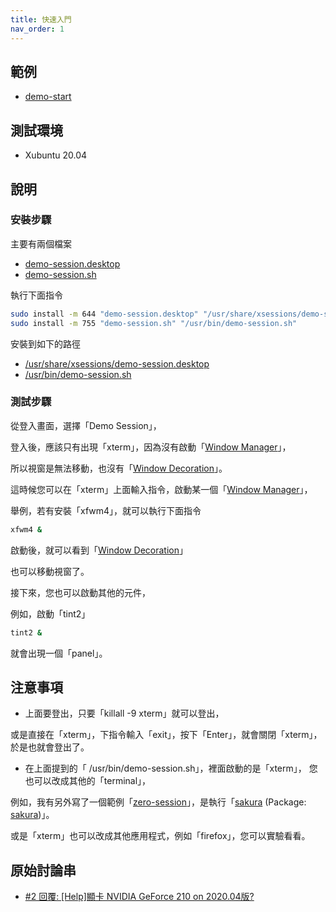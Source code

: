 ```yaml
---
title: 快速入門
nav_order: 1
---
```



## 範例

* [demo-start](https://github.com/samwhelp/note-about-xsession/tree/gh-pages/_demo/xsession-concept/demo-start)


## 測試環境

* Xubuntu 20.04


## 說明


### 安裝步驟

主要有兩個檔案

* [demo-session.desktop](https://github.com/samwhelp/note-about-xsession/tree/gh-pages/_demo/xsession-concept/demo-start/demo-session.desktop)
* [demo-session.sh](https://github.com/samwhelp/note-about-xsession/tree/gh-pages/_demo/xsession-concept/demo-start/demo-session.sh)

執行下面指令

``` sh
sudo install -m 644 "demo-session.desktop" "/usr/share/xsessions/demo-session.desktop"
sudo install -m 755 "demo-session.sh" "/usr/bin/demo-session.sh"
```

安裝到如下的路徑

* [/usr/share/xsessions/demo-session.desktop](https://github.com/samwhelp/note-about-xsession/tree/gh-pages/_demo/xsession-concept/demo-start/demo-session.desktop)
* [/usr/bin/demo-session.sh](https://github.com/samwhelp/note-about-xsession/tree/gh-pages/_demo/xsession-concept/demo-start/demo-session.sh)


### 測試步驟

從登入畫面，選擇「Demo Session」，

登入後，應該只有出現「xterm」，因為沒有啟動「[Window Manager](https://en.wikipedia.org/wiki/Window_manager)」，

所以視窗是無法移動，也沒有「[Window Decoration](https://en.wikipedia.org/wiki/Window_(computing)#Window_decoration)」。

這時候您可以在「xterm」上面輸入指令，啟動某一個「[Window Manager](https://en.wikipedia.org/wiki/Window_manager)」，

舉例，若有安裝「xfwm4」，就可以執行下面指令

``` sh
xfwm4 &
```

啟動後，就可以看到「[Window Decoration](https://en.wikipedia.org/wiki/Window_(computing)#Window_decoration)」

也可以移動視窗了。



接下來，您也可以啟動其他的元件，

例如，啟動「tint2」


``` sh
tint2 &
```

就會出現一個「panel」。


## 注意事項

* 上面要登出，只要「killall -9 xterm」就可以登出，

或是直接在「xterm」，下指令輸入「exit」，按下「Enter」，就會關閉「xterm」，於是也就會登出了。

* 在上面提到的「 /usr/bin/demo-session.sh」，裡面啟動的是「xterm」，
您也可以改成其他的「terminal」，

例如，我有另外寫了一個範例「[zero-session](https://github.com/samwhelp/note-about-xsession/tree/gh-pages/_demo/xsession-zero/zero-session)」，是執行「[sakura](http://manpages.ubuntu.com/manpages/focal/en/man1/sakura.1.html) (Package: [sakura](https://packages.ubuntu.com/focal/sakura))」。

或是「xterm」也可以改成其他應用程式，例如「firefox」，您可以實驗看看。


## 原始討論串

* [#2 回覆: [Help]顯卡 NVIDIA GeForce 210 on 2020.04版?](https://www.ubuntu-tw.org/modules/newbb/viewtopic.php?post_id=362406#forumpost362406)
